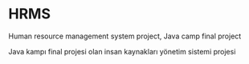 # HRMS
Human resource management system project, Java camp final project

Java kampı final projesi olan insan kaynakları yönetim sistemi projesi
